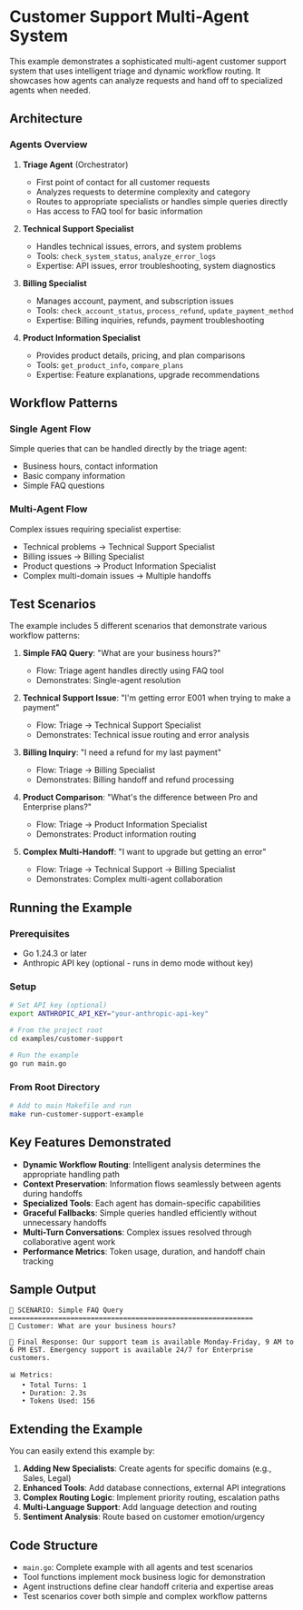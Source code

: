 # Customer Support Multi-Agent System

This example demonstrates a sophisticated multi-agent customer support system that uses intelligent triage and dynamic workflow routing. It showcases how agents can analyze requests and hand off to specialized agents when needed.

## Architecture

### Agents Overview

1. **Triage Agent** (Orchestrator)
   - First point of contact for all customer requests
   - Analyzes requests to determine complexity and category
   - Routes to appropriate specialists or handles simple queries directly
   - Has access to FAQ tool for basic information

2. **Technical Support Specialist**
   - Handles technical issues, errors, and system problems
   - Tools: `check_system_status`, `analyze_error_logs`
   - Expertise: API issues, error troubleshooting, system diagnostics

3. **Billing Specialist**
   - Manages account, payment, and subscription issues
   - Tools: `check_account_status`, `process_refund`, `update_payment_method`
   - Expertise: Billing inquiries, refunds, payment troubleshooting

4. **Product Information Specialist**
   - Provides product details, pricing, and plan comparisons
   - Tools: `get_product_info`, `compare_plans`
   - Expertise: Feature explanations, upgrade recommendations

## Workflow Patterns

### Single Agent Flow
Simple queries that can be handled directly by the triage agent:
- Business hours, contact information
- Basic company information
- Simple FAQ questions

### Multi-Agent Flow
Complex issues requiring specialist expertise:
- Technical problems → Technical Support Specialist
- Billing issues → Billing Specialist
- Product questions → Product Information Specialist
- Complex multi-domain issues → Multiple handoffs

## Test Scenarios

The example includes 5 different scenarios that demonstrate various workflow patterns:

1. **Simple FAQ Query**: "What are your business hours?"
   - Flow: Triage agent handles directly using FAQ tool
   - Demonstrates: Single-agent resolution

2. **Technical Support Issue**: "I'm getting error E001 when trying to make a payment"
   - Flow: Triage → Technical Support Specialist
   - Demonstrates: Technical issue routing and error analysis

3. **Billing Inquiry**: "I need a refund for my last payment"
   - Flow: Triage → Billing Specialist
   - Demonstrates: Billing handoff and refund processing

4. **Product Comparison**: "What's the difference between Pro and Enterprise plans?"
   - Flow: Triage → Product Information Specialist
   - Demonstrates: Product information routing

5. **Complex Multi-Handoff**: "I want to upgrade but getting an error"
   - Flow: Triage → Technical Support → Billing Specialist
   - Demonstrates: Complex multi-agent collaboration

## Running the Example

### Prerequisites
- Go 1.24.3 or later
- Anthropic API key (optional - runs in demo mode without key)

### Setup
```bash
# Set API key (optional)
export ANTHROPIC_API_KEY="your-anthropic-api-key"

# From the project root
cd examples/customer-support

# Run the example
go run main.go
```

### From Root Directory
```bash
# Add to main Makefile and run
make run-customer-support-example
```

## Key Features Demonstrated

- **Dynamic Workflow Routing**: Intelligent analysis determines the appropriate handling path
- **Context Preservation**: Information flows seamlessly between agents during handoffs
- **Specialized Tools**: Each agent has domain-specific capabilities
- **Graceful Fallbacks**: Simple queries handled efficiently without unnecessary handoffs
- **Multi-Turn Conversations**: Complex issues resolved through collaborative agent work
- **Performance Metrics**: Token usage, duration, and handoff chain tracking

## Sample Output

```
🎯 SCENARIO: Simple FAQ Query
============================================================
👤 Customer: What are your business hours?

🤖 Final Response: Our support team is available Monday-Friday, 9 AM to 6 PM EST. Emergency support is available 24/7 for Enterprise customers.

📊 Metrics:
   • Total Turns: 1
   • Duration: 2.3s
   • Tokens Used: 156
```

## Extending the Example

You can easily extend this example by:

1. **Adding New Specialists**: Create agents for specific domains (e.g., Sales, Legal)
2. **Enhanced Tools**: Add database connections, external API integrations
3. **Complex Routing Logic**: Implement priority routing, escalation paths
4. **Multi-Language Support**: Add language detection and routing
5. **Sentiment Analysis**: Route based on customer emotion/urgency

## Code Structure

- `main.go`: Complete example with all agents and test scenarios
- Tool functions implement mock business logic for demonstration
- Agent instructions define clear handoff criteria and expertise areas
- Test scenarios cover both simple and complex workflow patterns